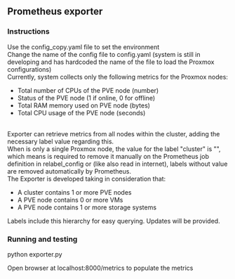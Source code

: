 ## Prometheus exporter ##

### Instructions ###
Use the config_copy.yaml file to set the environment \
Change the name of the config file to config.yaml (system is still in developing and has hardcoded the name of the file to load the Proxmox configurations) \
Currently, system collects only the following metrics for the Proxmox nodes: 

- Total number of CPUs of the PVE node (number)
- Status of the PVE node (1 if online, 0 for offline)
- Total RAM memory used on PVE node (bytes)
- Total CPU usage of the PVE node (seconds)

\
Exporter can retrieve metrics from all nodes within the cluster, adding the necessary label value regarding this. \
When is only a single Proxmox node, the value for the label "cluster" is "", which means is required to remove it manually on the Prometheus job definition in relabel_config or (like also read in internet), labels without value are removed automatically by Prometheus. \
The Exporter is developed taking in consideration that:

- A cluster contains 1 or more PVE nodes
- A PVE node contains 0 or more VMs
- A PVE node contains 1 or more storage systems

Labels include this hierarchy for easy querying.
Updates will be provided. 



### Running and testing ###
python exporter.py

Open browser at localhost:8000/metrics to populate the metrics




